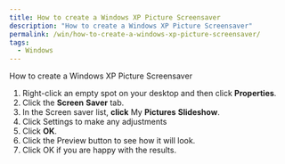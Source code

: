 ```yaml
---
title: How to create a Windows XP Picture Screensaver
description: "How to create a Windows XP Picture Screensaver"
permalink: /win/how-to-create-a-windows-xp-picture-screensaver/
tags:
  - Windows
---
```

How to create a Windows XP Picture Screensaver

  1. Right-click an empty spot on your desktop and then click **Properties**.
  2. Click the **Screen** **Saver** tab.
  3. In the Screen saver list, **click** My **Pictures** **Slideshow**.
  4. Click Settings to make any adjustments
  5. Click **OK**.
  6. Click the Preview button to see how it will look.
  7. Click OK if you are happy with the results.
